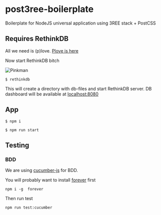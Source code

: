 # post3ree-boilerplate
Boilerplate for NodeJS universal application using 3REE stack + PostCSS

## Requires RethinkDB

All we need is (p)love. [Plove is here](https://www.rethinkdb.com/docs/install/ubuntu/)  

Now start RethinkDB bitch  

![Pinkman](https://pbs.twimg.com/profile_images/3628798662/6b689ec272f472cd0241a04183390b62.jpeg)

`$ rethinkdb`

This will create a directory with db-files and start RethinkDB server. DB dashboard will be available at [localhost:8080](http://localhost:8080)

## App

`$ npm i`  

`$ npm run start`

## Testing
### BDD
We are using [cucumber-js](https://github.com/cucumber/cucumber-js) for BDD.

You will probably want to install [forever](https://github.com/foreverjs/forever) first

`npm i -g  forever`

Then run test

`npm run test:cucumber`